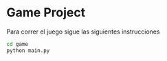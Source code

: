 # Game Project

Para correr el juego sigue las siguientes instrucciones

```sh
cd game
python main.py
```


